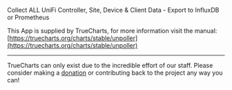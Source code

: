 Collect ALL UniFi Controller, Site, Device & Client Data - Export to InfluxDB or Prometheus

This App is supplied by TrueCharts, for more information visit the manual: [https://truecharts.org/charts/stable/unpoller](https://truecharts.org/charts/stable/unpoller)

---

TrueCharts can only exist due to the incredible effort of our staff.
Please consider making a [donation](https://truecharts.org/sponsor) or contributing back to the project any way you can!
